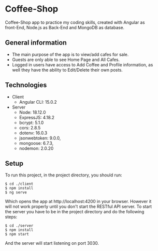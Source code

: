 # Coffee-Shop
Coffee-Shop app to practice my coding skills, created with Angular as front-End, Node.js as Back-End and MongoDB as database.

## General information
* The main purpose of the app is to view/add cafes for sale.
* Guests are only able to see Home Page and All Cafes.
* Logged in users have access to Add Coffee and Profile information, as well they have the ability to Edit/Delete their own posts.

## Technologies 
* Client
    * Angular CLI: 15.0.2
* Server
    * Node: 18.12.0
    * ExpressJS: 4.18.2
    * bcrypt: 5.1.0
    * cors: 2.8.5
    * dotenv: 16.0.3
    * jsonwebtoken: 9.0.0,
    * mongoose: 6.7.3,
    * nodemon: 2.0.20
## Setup
To run this project, in the project directory, you should run:

```
$ cd ./client
$ npm install
$ ng serve
```
Which opens the app at http://localhost:4200 in your browser.
However it will not work properly until you don't start the RESTful API server.
To start the server you have to be in the project directory and do the following steps:

```
$ cd ./server
$ npm install
$ npm start
```

And the server will start listening on port 3030.
